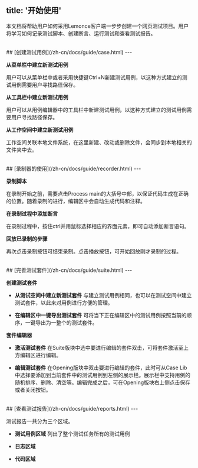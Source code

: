 title: '开始使用'
---
本文档将帮助用户如何采用Lemonce客户端一步步创建一个网页测试项目。用户将学习如何记录测试脚本、创建断言、运行测试和查看测试报告。

<br>
## [创建测试用例](/zh-cn/docs/guide/case.html)
---

**从菜单栏中建立新测试用例**

用户可以从菜单栏中或者采用快捷键Ctrl+N新建测试用例，以这种方式建立的测试用例需要用户寻找路径保存。

**从工具栏中建立新测试用例**

用户可以从用例编辑器中的工具栏中新建测试用例，以这种方式建立的测试用例需要用户寻找路径保存。

**从工作空间中建立新测试用例**

工作空间关联本地文件系统，在这里新建、改动或删除文件，会同步到本地相关的文件夹中去。

<br>
## [录制器的使用](/zh-cn/docs/guide/recorder.html)
---

 **录制脚本**
 
在录制开始之前，需要点击Process main的大括号中部，以保证代码生成在正确的位置。随着录制的进行，编辑区中会自动生成代码和注释。

**在录制过程中添加断言**

在录制过程中，按住ctrl并用鼠标选择相应的界面元素，即可自动添加断言语句。

**回放已录制的步骤**

再次点击录制按钮可结束录制。点击播放按钮，可开始回放刚才录制的过程。

<br>
## [完善测试套件](/zh-cn/docs/guide/suite.html)
---

**创建测试套件**

- **从测试空间中建立新测试套件**
与建立测试用例相同，也可以在测试空间中建立测试套件，以此来对用例进行方便的管理。

- **在编辑区中一键导出测试套件**
可将当下正在编辑区中的测试用例按照当前的顺序，一键导出为一整个的测试套件。

**套件编辑器**

- **激活测试套件**
在Suite版块中选中要进行编辑的套件双击，可将套件激活至上方编辑区进行编辑。

- **编辑测试套件**
在Opening版块中双击要进行编辑的套件，此时可从Case Lib中选择要添加到当前套件中的测试用例到左侧的展示栏。展示栏中支持用例的随机排序、删除、清空等。编辑完成之后，可在Opening版块右上侧点击保存或者关闭按钮。

<br>
## [查看测试报告](/zh-cn/docs/guide/reports.html)
---

测试报告一共分为三个区域。

- **测试用例区域**  列出了整个测试任务所有的测试用例

- **日志区域** 

- **代码区域**
